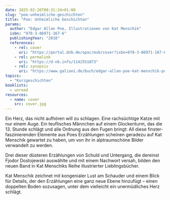 ```yaml
---
date: 2025-02-26T00:31:24+01:00
slug: "poe-unheimliche-geschichten"
title: "Poe: Unheimliche Geschichten"
params:
  author: "Edgar Allan Poe, Illustrationen von Kat Menschik"
  isbn: "978-3-86971-167-6"
  publishingYear: "2018"
  references:
    - rel: cover
      uri: "https://portal.dnb.de/opac/mvb/cover?isbn=978-3-86971-167-6"
    - rel: permalink
      uri: "https://d-nb.info/1142551873"
    - rel: synopsis
      uri: "https://www.galiani.de/buch/edgar-allan-poe-kat-menschik-poe-unheimliche-geschichten-9783869711676"
topics:
  - "Kurzgeschichten"
booklists:
  - unread
resources:
  - name: cover
    src: cover.jpg
---
```


Ein Herz, das nicht aufhören will zu schlagen. Eine rachsüchtige Katze mit nur 
einem Auge. Ein teuflisches Männchen auf einem Glockenturm, das die 13. Stunde 
schlägt und alle Ordnung aus den Fugen bringt: All diese finster-faszinierenden 
Elemente aus Poes Erzählungen scheinen geradezu auf Kat Menschik gewartet zu 
haben, um von ihr in alptraumschöne Bilder verwandelt zu werden.

Drei dieser düsteren Erzählungen von Schuld und Untergang, die dereinst Fjodor 
Dostojewski auswählte und mit einem Nachwort versah, bilden den neuen Band in 
Kat Menschiks Reihe illustrierter Lieblingsbücher.

Kat Menschik zeichnet mit kongenialer Lust am Schauder und einem Blick für 
Details, der den Erzählungen eine ganz neue Ebene hinzufügt – einen doppelten 
Boden sozusagen, unter dem vielleicht ein unermüdliches Herz schlägt.
